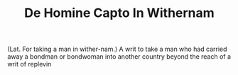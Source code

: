 ---
title: De Homine Capto In Withernam
letter: D
permalink: "/definitions/bld-de-homine-capto-in-withernam.html"
body: "(Lat. For taking a man in wither-nam.) A writ to take a man who had carried
  away a bondman or bondwoman into another country beyond the reach of a writ of replevin"
published_at: '2018-07-07'
source: Black's Law Dictionary 2nd Ed (1910)
layout: post
---